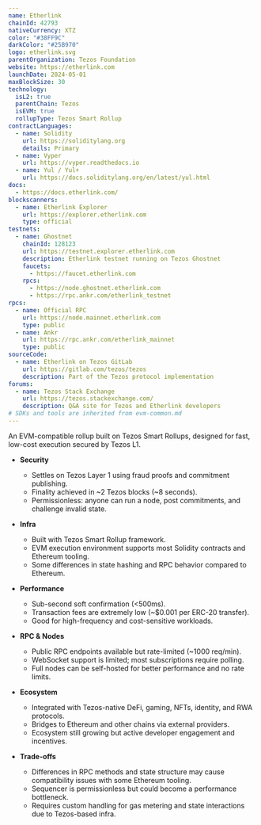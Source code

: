 ```yaml
---
name: Etherlink
chainId: 42793
nativeCurrency: XTZ
color: "#38FF9C"
darkColor: "#25B970"
logo: etherlink.svg
parentOrganization: Tezos Foundation
website: https://etherlink.com
launchDate: 2024-05-01
maxBlockSize: 30
technology:
  isL2: true
  parentChain: Tezos
  isEVM: true
  rollupType: Tezos Smart Rollup
contractLanguages:
  - name: Solidity
    url: https://soliditylang.org
    details: Primary
  - name: Vyper
    url: https://vyper.readthedocs.io
  - name: Yul / Yul+
    url: https://docs.soliditylang.org/en/latest/yul.html
docs:
  - https://docs.etherlink.com/
blockscanners:
  - name: Etherlink Explorer
    url: https://explorer.etherlink.com
    type: official
testnets:
  - name: Ghostnet
    chainId: 128123
    url: https://testnet.explorer.etherlink.com
    description: Etherlink testnet running on Tezos Ghostnet
    faucets:
      - https://faucet.etherlink.com
    rpcs:
      - https://node.ghostnet.etherlink.com
      - https://rpc.ankr.com/etherlink_testnet
rpcs:
  - name: Official RPC
    url: https://node.mainnet.etherlink.com
    type: public
  - name: Ankr
    url: https://rpc.ankr.com/etherlink_mainnet
    type: public
sourceCode:
  - name: Etherlink on Tezos GitLab
    url: https://gitlab.com/tezos/tezos
    description: Part of the Tezos protocol implementation
forums:
  - name: Tezos Stack Exchange
    url: https://tezos.stackexchange.com/
    description: Q&A site for Tezos and Etherlink developers
# SDKs and tools are inherited from evm-common.md
---
```


An EVM-compatible rollup built on Tezos Smart Rollups, designed for fast, low-cost execution secured by Tezos L1.

- **Security**  
  - Settles on Tezos Layer 1 using fraud proofs and commitment publishing.  
  - Finality achieved in ~2 Tezos blocks (~8 seconds).  
  - Permissionless: anyone can run a node, post commitments, and challenge invalid state.  

- **Infra**  
  - Built with Tezos Smart Rollup framework.  
  - EVM execution environment supports most Solidity contracts and Ethereum tooling.  
  - Some differences in state hashing and RPC behavior compared to Ethereum.  

- **Performance**  
  - Sub-second soft confirmation (<500ms).  
  - Transaction fees are extremely low (~$0.001 per ERC-20 transfer).  
  - Good for high-frequency and cost-sensitive workloads.  

- **RPC & Nodes**  
  - Public RPC endpoints available but rate-limited (~1000 req/min).  
  - WebSocket support is limited; most subscriptions require polling.  
  - Full nodes can be self-hosted for better performance and no rate limits.  

- **Ecosystem**  
  - Integrated with Tezos-native DeFi, gaming, NFTs, identity, and RWA protocols.  
  - Bridges to Ethereum and other chains via external providers.  
  - Ecosystem still growing but active developer engagement and incentives.  

- **Trade-offs**  
  - Differences in RPC methods and state structure may cause compatibility issues with some Ethereum tooling.  
  - Sequencer is permissionless but could become a performance bottleneck.  
  - Requires custom handling for gas metering and state interactions due to Tezos-based infra.  